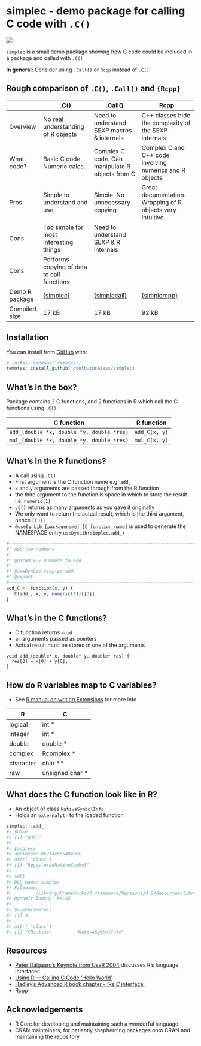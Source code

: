 
<!-- README.md is generated from README.Rmd. Please edit that file -->

# simplec - demo package for calling C code with `.C()`

<!-- badges: start -->

![](https://img.shields.io/badge/cool-useless-green.svg)
<!-- badges: end -->

`simplec` is a small demo package showing how C code could be included
in a package and called with `.C()`

**In general:** Consider using `.Call()` or `Rcpp` instead of `.C()`

## Rough comparison of `.C()`, `.Call()` and `{Rcpp}`

|                | .C()                                                   | .Call()                                                      | Rcpp                                                         |
| -------------- | ------------------------------------------------------ | ------------------------------------------------------------ | ------------------------------------------------------------ |
| Overview       | No real understanding of R objects                     | Need to understand SEXP macros & internals                   | C++ classes hide the complexity of the SEXP internals        |
| What code?     | Basic C code. Numeric calcs.                           | Complex C code. Can manipulate R objects from C              | Complex C and C++ code involving numerics and R objects      |
| Pros           | Simple to understand and use                           | Simple. No unnecessary copying.                              | Great documentation. Wrapping of R objects very intuitive.   |
| Cons           | Too simple for most interesting things                 | Need to understand SEXP & R internals                        |                                                              |
| Cons           | Performs copying of data to call functions             |                                                              |                                                              |
| Demo R package | [{simplec}](https://github.com/coolbutuseless/simplec) | [{simplecall}](https://github.com/coolbutuseless/simplecall) | [{simplercpp}](https://github.com/coolbutuseless/simplercpp) |
| Compiled size  | 17 kB                                                  | 17 kB                                                        | 92 kB                                                        |

## Installation

You can install from [GitHub](https://github.com/coolbutuseless/simplec)
with:

``` r
# install.package('remotes')
remotes::install_github('coolbutuseless/simplec)
```

## What’s in the box?

Package contains 2 C functions, and 2 functions in R which call the C
functions using `.C()`.

| C function                                | R function    |
| ----------------------------------------- | ------------- |
| `add_(double *x, double *y, double *res)` | `add_C(x, y)` |
| `mul_(double *x, double *y, double *res)` | `mul_C(x, y)` |

## What’s in the R functions?

  - A call using `.C()`
  - First argument is the C function name e.g. `add_`
  - `x` and `y` arguments are passed through from the R function
  - the third argument to the function is space in which to store the
    result i.e. `numeric(1)`
  - `.C()` returns as many arguments as you gave it originally
  - We only want to return the actual result, which is the third
    argument, hence `[[3]]`
  - `@useDynLib [packagename] [C function name]` is used to generate the
    NAMESPACE entry `useDynLib(simplec,add_)`

<!-- end list -->

``` r
#~~~~~~~~~~~~~~~~~~~~~~~~~~~~~~~~~~~~~~~~~~~~~~~~~~~~~~~~~~~~~~~~~~~~~~~~~~~~~
#' Add two numbers
#'
#' @param x,y numbers to add
#'
#' @useDynLib simplec add_
#' @export
#~~~~~~~~~~~~~~~~~~~~~~~~~~~~~~~~~~~~~~~~~~~~~~~~~~~~~~~~~~~~~~~~~~~~~~~~~~~~~
add_C <- function(x, y) {
  .C(add_, x, y, numeric(1))[[3]]
}
```

## What’s in the C functions?

  - C function returns `void`
  - all arguments passed as pointers
  - Actual result must be stored in one of the arguments

<!-- end list -->

    void add_(double* x, double* y, double* res) {
      res[0] = x[0] + y[0];
    }

## How do R variables map to C variables?

  - See [R manual on writing
    Extensions](https://cran.r-project.org/doc/manuals/R-exts.html#Interface-functions-_002eC-and-_002eFortran)
    for more info

| R         | C                |
| --------- | ---------------- |
| logical   | int \*           |
| integer   | int \*           |
| double    | double \*        |
| complex   | Rcomplex \*      |
| character | char \*\*        |
| raw       | unsigned char \* |

## What does the C function look like in R?

  - An object of class `NativeSymbolInfo`
  - Holds an `externalptr` to the loaded function

<!-- end list -->

``` r
simplec:::add_
#> $name
#> [1] "add_"
#> 
#> $address
#> <pointer: 0x7fae55549400>
#> attr(,"class")
#> [1] "RegisteredNativeSymbol"
#> 
#> $dll
#> DLL name: simplec
#> Filename:
#>         /Library/Frameworks/R.framework/Versions/4.0/Resources/library/simplec/libs/simplec.so
#> Dynamic lookup: FALSE
#> 
#> $numParameters
#> [1] 3
#> 
#> attr(,"class")
#> [1] "CRoutine"         "NativeSymbolInfo"
```

## Resources

  - [Peter Dalgaard’s Keynote from
    UseR 2004](http://www.ci.tuwien.ac.at/Conferences/useR-2004/Keynotes/Dalgaard.pdf)
    discusses R’s language interfaces
  - [Using R — Calling C Code ‘Hello
    World’](http://mazamascience.com/WorkingWithData/?p=1067)
  - [Hadley’s Advanced R book chapter - ‘Rs C
    interface’](http://adv-r.had.co.nz/C-interface.html)
  - [Rcpp](https://cran.r-project.org/package=Rcpp)

## Acknowledgements

  - R Core for developing and maintaining such a wonderful language.
  - CRAN maintainers, for patiently shepherding packages onto CRAN and
    maintaining the repository
